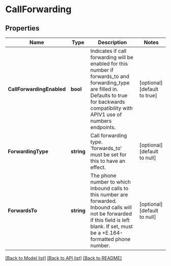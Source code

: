 # CallForwarding

## Properties
Name | Type | Description | Notes
------------ | ------------- | ------------- | -------------
**CallForwardingEnabled** | **bool** | Indicates if call forwarding will be enabled for this number if forwards_to and forwarding_type are filled in. Defaults to true for backwards compatibility with APIV1 use of numbers endpoints. | [optional] [default to true]
**ForwardingType** | **string** | Call forwarding type. &#x27;forwards_to&#x27; must be set for this to have an effect. | [optional] [default to null]
**ForwardsTo** | **string** | The phone number to which inbound calls to this number are forwarded. Inbound calls will not be forwarded if this field is left blank. If set, must be a +E.164-formatted phone number. | [optional] [default to null]

[[Back to Model list]](../README.md#documentation-for-models) [[Back to API list]](../README.md#documentation-for-api-endpoints) [[Back to README]](../README.md)


